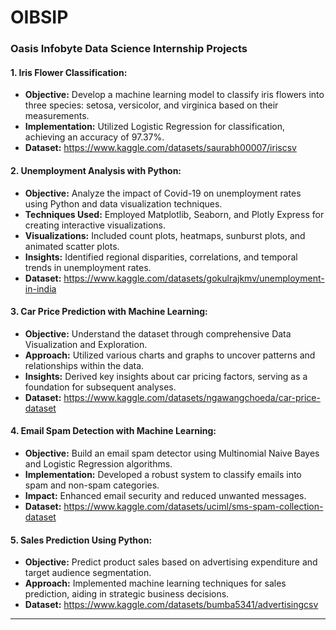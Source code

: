 # OIBSIP

### Oasis Infobyte Data Science Internship Projects

#### **1. Iris Flower Classification:**
- **Objective:** Develop a machine learning model to classify iris flowers into three species: setosa, versicolor, and virginica based on their measurements.
- **Implementation:** Utilized Logistic Regression for classification, achieving an accuracy of 97.37%.
- **Dataset:** https://www.kaggle.com/datasets/saurabh00007/iriscsv

#### **2. Unemployment Analysis with Python:**
- **Objective:** Analyze the impact of Covid-19 on unemployment rates using Python and data visualization techniques.
- **Techniques Used:** Employed Matplotlib, Seaborn, and Plotly Express for creating interactive visualizations.
- **Visualizations:** Included count plots, heatmaps, sunburst plots, and animated scatter plots.
- **Insights:** Identified regional disparities, correlations, and temporal trends in unemployment rates.
- **Dataset:** https://www.kaggle.com/datasets/gokulrajkmv/unemployment-in-india

#### **3. Car Price Prediction with Machine Learning:**
- **Objective:** Understand the dataset through comprehensive Data Visualization and Exploration.
- **Approach:** Utilized various charts and graphs to uncover patterns and relationships within the data.
- **Insights:** Derived key insights about car pricing factors, serving as a foundation for subsequent analyses.
- **Dataset:** https://www.kaggle.com/datasets/ngawangchoeda/car-price-dataset

#### **4. Email Spam Detection with Machine Learning:**
- **Objective:** Build an email spam detector using Multinomial Naive Bayes and Logistic Regression algorithms.
- **Implementation:** Developed a robust system to classify emails into spam and non-spam categories.
- **Impact:** Enhanced email security and reduced unwanted messages.
- **Dataset:** https://www.kaggle.com/datasets/uciml/sms-spam-collection-dataset

#### **5. Sales Prediction Using Python:**
- **Objective:** Predict product sales based on advertising expenditure and target audience segmentation.
- **Approach:** Implemented machine learning techniques for sales prediction, aiding in strategic business decisions.
- **Dataset:** https://www.kaggle.com/datasets/bumba5341/advertisingcsv

---

